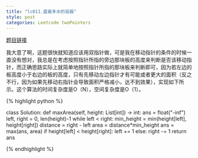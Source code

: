 ```yaml
---
title: "lc011.盛最多水的容器"
style: post
categories: Leetcode twoPointers 
---
```


[题目链接](https://leetcode-cn.com/problems/container-with-most-water/submissions/)

我大意了啊，这题很快就知道应该用双指针做，可是我在移动指针的条件的时候一直没有想对，我总是在考虑按照指针所指的旁边那块板的高度来判断是否该移动指针，而正确思路实际上就简单地按照指针所指的那块板来判断即可，因为若左边的板高度小于右边的板的高度，只有先移动左边指针才有可能或者更大的面积（反之不行，因为如果先移动右指针会导致面积严格减小，达不到效果），实现如下所示。这个算法的时间复杂度是O（N），空间复杂度是O（1）。

{% highlight python %}

class Solution:
    def maxArea(self, height: List[int]) -> int:
        ans = float("-inf")
        left, right = 0, len(height)-1
        while left < right:
            min_height = min(height[left], height[right])
            distance = right - left
            area = distance*min_height
            ans = max(ans, area)
            if height[left] < height[right]:
                left += 1
            else:
                right -= 1
        return ans

{% endhighlight %}

